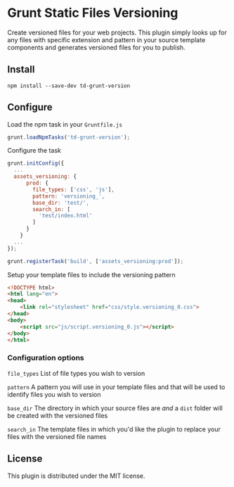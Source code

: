 # Grunt Static Files Versioning

Create versioned files for your web projects. This plugin simply looks up for any files with specific extension and pattern in your source template components and generates versioned files for you to publish.

## Install

```
npm install --save-dev td-grunt-version
```

## Configure

Load the npm task in your `Gruntfile.js`

```javascript
grunt.loadNpmTasks('td-grunt-version');
```

Configure the task

```javascript
grunt.initConfig({
  ...
  assets_versioning: {
      prod: {
        file_types: ['css', 'js'],
        pattern: 'versioning_',
        base_dir: 'test/',
        search_in: [
          'test/index.html'
        ]
      }
    }
  ...
});
```

```javascript
grunt.registerTask('build', ['assets_versioning:prod']);
```

Setup your template files to include the versioning pattern

```html
<!DOCTYPE html>
<html lang="en">
<head>
    <link rel="stylesheet" href="css/style.versioning_0.css">
</head>
<body>
    <script src="js/script.versioning_0.js"></script>
</body>
</html>
```

### Configuration options

`file_types`
List of file types you wish to version

`pattern`
A pattern you will use in your template files and that will be used to identify files you wish to version

`base_dir`
The directory in which your source files are *and* a `dist` folder will be created with the versioned files

`search_in`
The template files in which you'd like the plugin to replace your files with the versioned file names

## License

This plugin is distributed under the MIT license.

